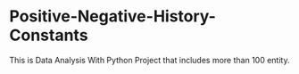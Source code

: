 # Positive-Negative-History-Constants
This is Data Analysis With Python Project that includes more than 100 entity. 
